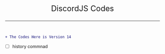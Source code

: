 <p style="text-align: center; font-size: 25px">DiscordJS Codes</p>
<hr>
<br>

```diff
+ The Codes Here is Version 14
```


- [ ] history commnad
